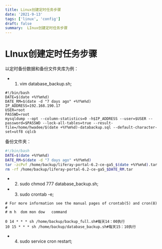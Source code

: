 ```yaml
---
title: Linux创建定时任务步骤
date: '2021-9-13'
tags: ['linux', 'config']
draft: false
summary:  LInux创建定时任务步骤
---
```

# LInux创建定时任务步骤

以定时备份数据和备份文件夹库为例：

* 1. vim database_backup.sh;

```shell
#!/bin/bash
DATE=$(date +%Y%m%d)
DATE_RM=$(date -d "7 days ago" +%Y%m%d)
IP_ADDRESS=192.168.190.17
USER=root
PASSWD=root
mysqldump --opt --column-statistics=0 -h$IP_ADDRESS --user=$USER --password=$PASSWD --lock-all-tables=true --result-file=/home/hwadee/$(date +%Y%m%d)-databackup.sql --default-character-set=utf8 cqlcb
```

备份文件夹：

```sh
#!/bin/bash
DATE=$(date +%Y%m%d)
DATE_RM=$(date -d "7 days ago" +%Y%m%d)
tar -zcPvf /home/backup/liferay-portal-6.2-ce-ga5_$(date +%Y%m%d).tar   					/opt/module/liferay-portal-6.2-ce-ga5/
rm -rf /home/backup/liferay-portal-6.2-ce-ga5_$DATE_RM.tar
```

* 2. sudo chmod 777 database_backup.sh;
* 3. sudo crontab -e;

```shell
# For more information see the manual pages of crontab(5) and cron(8)
# 
# m h  dom mon dow   command

0 14 * * * sh /home/backup/backup_full.sh#每天14：00执行
10 15 * * * sh /home/backup/database_backup.sh#每天15：10执行                                         
```

* 4. sudo service cron restart;
